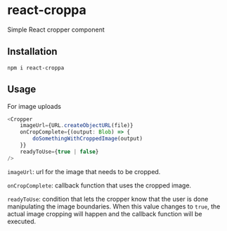 # react-croppa

Simple React cropper component

## Installation

```
npm i react-croppa
```

## Usage

For image uploads

```ts
<Cropper
    imageUrl={URL.createObjectURL(file)}
    onCropComplete={(output: Blob) => {
        doSomethingWithCroppedImage(output)
    }}
    readyToUse={true | false}
/>
```


`imageUrl`: url for the image that needs to be cropped.

`onCropComplete`: callback function that uses the cropped image.

`readyToUse`: condition that lets the cropper know that the user is done manipulating the image boundaries. When this value changes to `true`, the actual image cropping will happen and the callback function will be executed.
